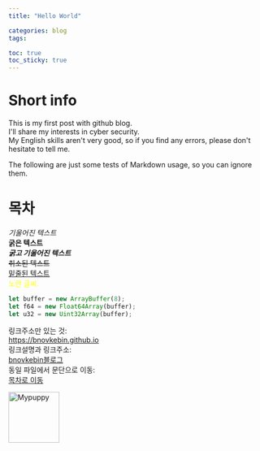 ```yaml
---
title: "Hello World"

categories: blog
tags: 

toc: true
toc_sticky: true
---
```


# Short info

This is my first post with github blog. <br>
I'll share my interests in cyber security. <br>
My English skills aren't very good, so if you find any errors, please don't hesitate to tell me. <br>

The following are just some tests of Markdown usage, so you can ignore them. <br>

# 목차

*기울어진 텍스트* <br>
**굵은 텍스트** <br>
***굵고 기울어진 텍스트*** <br>
~~취소된 텍스트~~ <br>
<u>밑줄된 텍스트</u> <br>
<span style="color:yellow">노란 글씨.</span>
```javascript
let buffer = new ArrayBuffer(8);
let f64 = new Float64Array(buffer);
let u32 = new Uint32Array(buffer);
```
링크주소만 있는 것: <br>
<https://bnovkebin.github.io> <br>
링크설명과 링크주소: <br>
[bnovkebin블로그](https://bnovkebin.github.io) <br>
동일 파일에서 문단으로 이동: <br>
[목차로 이동](#목차) <br>

<img src="https://bnovkebin.github.io/assets/images/mypuppy.png" width="100px" height="100px" title="Mypuppy"/> <br>


